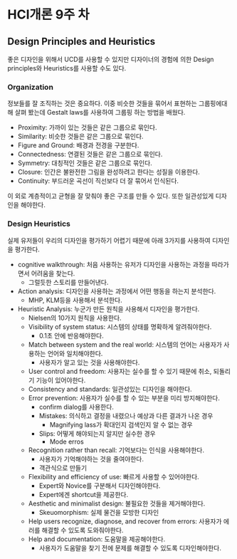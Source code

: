 # HCI개론 9주 차

## Design Principles and Heuristics

좋은 디자인을 위해서 UCD를 사용할 수 있지만 디자이너의 경험에 의한 Design principles와 Heuristics를 사용할 수도 있다.

### Organization

정보들를 잘 조직하는 것은 중요하다. 이중 비슷한 것들을 묶어서 표현하는 그룹핑에대해 살펴 봤는데 Gestalt laws를 사용하여 그룹핑 하는 방법을 배웠다.

- Proximity: 가까이 있는 것들은 같은 그룹으로 묶인다.
- Similarity: 비슷한 것들은 같은 그룹으로 묶인다.
- Figure and Ground: 배경과 전경을 구분한다.
- Connectedness: 연결된 것들은 같은 그룹으로 묶인다.
- Symmetry: 대칭적인 것들은 같은 그룹으로 묶인다.
- Closure: 인간은 불완전한 그림을 완성하려고 한다는 성질을 이용한다.
- Continuity: 부드러운 곡선이 직선보다 더 잘 묶어서 인식된다.

이 외로 계층적이고 균형을 잘 맞춰야 좋은 구조를 만들 수 있다. 또한 일관성있게 디자인을 해야한다.

### Design Heuristics

실제 유저들이 우리의 디자인을 평가하기 어렵기 때문에 아래 3가지를 사용하여 디자인을 평가한다.

- cognitive walkthrough: 처음 사용하는 유저가 디자인을 사용하는 과정을 따라가면서 어려움을 찾는다.
  - 그럴듯한 스토리를 만들어낸다.
- Action analysis: 디자인을 사용하는 과정에서 어떤 행동을 하는지 분석한다.
  - MHP, KLM등을 사용해서 분석한다.
- Heuristic Analysis: 누군가 만든 원칙을 사용해서 디자인을 평가한다.
  - Nielsen의 10가지 원칙을 사용한다.
  - Visibility of system status: 시스템의 상태를 명확하게 알려줘야한다.
    - 0.1초 안에 반응해야한다.
  - Match between system and the real world: 시스템의 언어는 사용자가 사용하는 언어와 일치해야한다.
    - 사용자가 알고 있는 것을 사용해야한다.
  - User control and freedom: 사용자는 실수를 할 수 있기 때문에 취소, 되돌리기 기능이 있어야한다.
  - Consistency and standards: 일관성있는 디자인을 해야한다.
  - Error prevention: 사용자가 실수를 할 수 있는 부분을 미리 방지해야한다.
    - confirm dialog를 사용한다.
    - Mistakes: 의식하고 결정을 내렸으나 예상과 다른 결과가 나온 경우
      - Magnifying lass가 확대인지 검색인지 알 수 없는 경우
    - Slips: 어떻게 해야되는지 알지만 실수한 경우
      - Mode erros
  - Recognition rather than recall: 기억보다는 인식을 사용해야한다.
    - 사용자가 기억해야하는 것을 줄여야한다.
    - 객관식으로 만들기
  - Flexibility and efficiency of use: 빠르게 사용할 수 있어야한다.
    - Expert와 Novice를 구분해서 디자인해야한다.
    - Expert에겐 shortcut을 제공한다.
  - Aesthetic and minimalist design: 불필요한 것들을 제거해야한다.
    - Skeuomorphism: 실제 물건을 모방한 디자인
  - Help users recognize, diagnose, and recover from errors: 사용자가 에러를 해결할 수 있도록 도와줘야한다.
  - Help and documentation: 도움말을 제공해야한다.
    - 사용자가 도움말을 찾기 전에 문제를 해결할 수 있도록 디자인해야한다.
